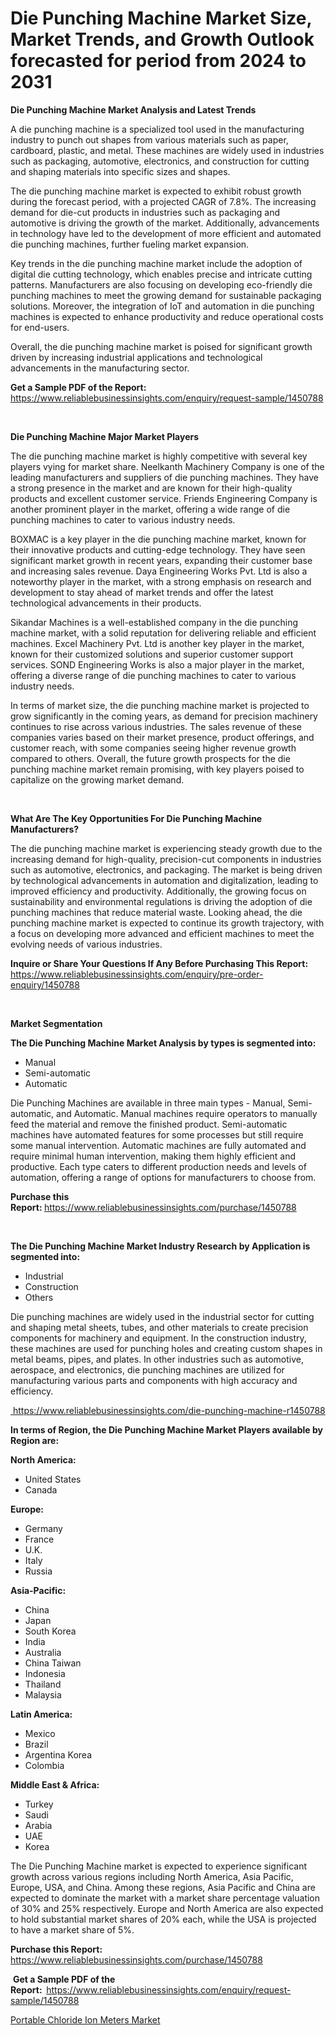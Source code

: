 <p><h1>Die Punching Machine Market Size, Market Trends, and Growth Outlook forecasted for period from 2024 to 2031</h1></p><p><strong>Die Punching Machine Market Analysis and Latest Trends</strong></p>
<p><p>A die punching machine is a specialized tool used in the manufacturing industry to punch out shapes from various materials such as paper, cardboard, plastic, and metal. These machines are widely used in industries such as packaging, automotive, electronics, and construction for cutting and shaping materials into specific sizes and shapes.</p><p>The die punching machine market is expected to exhibit robust growth during the forecast period, with a projected CAGR of 7.8%. The increasing demand for die-cut products in industries such as packaging and automotive is driving the growth of the market. Additionally, advancements in technology have led to the development of more efficient and automated die punching machines, further fueling market expansion.</p><p>Key trends in the die punching machine market include the adoption of digital die cutting technology, which enables precise and intricate cutting patterns. Manufacturers are also focusing on developing eco-friendly die punching machines to meet the growing demand for sustainable packaging solutions. Moreover, the integration of IoT and automation in die punching machines is expected to enhance productivity and reduce operational costs for end-users.</p><p>Overall, the die punching machine market is poised for significant growth driven by increasing industrial applications and technological advancements in the manufacturing sector.</p></p>
<p><strong>Get a Sample PDF of the Report:&nbsp;</strong> <a href="https://www.reliablebusinessinsights.com/enquiry/request-sample/1450788">https://www.reliablebusinessinsights.com/enquiry/request-sample/1450788</a></p>
<p>&nbsp;</p>
<p><strong>Die Punching Machine Major Market Players</strong></p>
<p><p>The die punching machine market is highly competitive with several key players vying for market share. Neelkanth Machinery Company is one of the leading manufacturers and suppliers of die punching machines. They have a strong presence in the market and are known for their high-quality products and excellent customer service. Friends Engineering Company is another prominent player in the market, offering a wide range of die punching machines to cater to various industry needs.</p><p>BOXMAC is a key player in the die punching machine market, known for their innovative products and cutting-edge technology. They have seen significant market growth in recent years, expanding their customer base and increasing sales revenue. Daya Engineering Works Pvt. Ltd is also a noteworthy player in the market, with a strong emphasis on research and development to stay ahead of market trends and offer the latest technological advancements in their products.</p><p>Sikandar Machines is a well-established company in the die punching machine market, with a solid reputation for delivering reliable and efficient machines. Excel Machinery Pvt. Ltd is another key player in the market, known for their customized solutions and superior customer support services. SOND Engineering Works is also a major player in the market, offering a diverse range of die punching machines to cater to various industry needs.</p><p>In terms of market size, the die punching machine market is projected to grow significantly in the coming years, as demand for precision machinery continues to rise across various industries. The sales revenue of these companies varies based on their market presence, product offerings, and customer reach, with some companies seeing higher revenue growth compared to others. Overall, the future growth prospects for the die punching machine market remain promising, with key players poised to capitalize on the growing market demand.</p></p>
<p>&nbsp;</p>
<p><strong>What Are The Key Opportunities For Die Punching Machine Manufacturers?</strong></p>
<p><p>The die punching machine market is experiencing steady growth due to the increasing demand for high-quality, precision-cut components in industries such as automotive, electronics, and packaging. The market is being driven by technological advancements in automation and digitalization, leading to improved efficiency and productivity. Additionally, the growing focus on sustainability and environmental regulations is driving the adoption of die punching machines that reduce material waste. Looking ahead, the die punching machine market is expected to continue its growth trajectory, with a focus on developing more advanced and efficient machines to meet the evolving needs of various industries.</p></p>
<p><strong>Inquire or Share Your Questions If Any Before Purchasing This Report:</strong> <a href="https://www.reliablebusinessinsights.com/enquiry/pre-order-enquiry/1450788">https://www.reliablebusinessinsights.com/enquiry/pre-order-enquiry/1450788</a></p>
<p>&nbsp;</p>
<p><strong>Market Segmentation</strong></p>
<p><strong>The Die Punching Machine Market Analysis by types is segmented into:</strong></p>
<p><ul><li>Manual</li><li>Semi-automatic</li><li>Automatic</li></ul></p>
<p><p>Die Punching Machines are available in three main types - Manual, Semi-automatic, and Automatic. Manual machines require operators to manually feed the material and remove the finished product. Semi-automatic machines have automated features for some processes but still require some manual intervention. Automatic machines are fully automated and require minimal human intervention, making them highly efficient and productive. Each type caters to different production needs and levels of automation, offering a range of options for manufacturers to choose from.</p></p>
<p><strong>Purchase this Report:&nbsp;</strong><a href="https://www.reliablebusinessinsights.com/purchase/1450788">https://www.reliablebusinessinsights.com/purchase/1450788</a></p>
<p>&nbsp;</p>
<p><strong>The Die Punching Machine Market Industry Research by Application is segmented into:</strong></p>
<p><ul><li>Industrial</li><li>Construction</li><li>Others</li></ul></p>
<p><p>Die punching machines are widely used in the industrial sector for cutting and shaping metal sheets, tubes, and other materials to create precision components for machinery and equipment. In the construction industry, these machines are used for punching holes and creating custom shapes in metal beams, pipes, and plates. In other industries such as automotive, aerospace, and electronics, die punching machines are utilized for manufacturing various parts and components with high accuracy and efficiency.</p></p>
<p><a href="https://www.reliablebusinessinsights.com/die-punching-machine-r1450788">&nbsp;https://www.reliablebusinessinsights.com/die-punching-machine-r1450788</a></p>
<p><strong>In terms of Region, the Die Punching Machine Market Players available by Region are:</strong></p>
<p>
    <p> <strong> North America: </strong>
        <ul>
            <li>United States</li>
            <li>Canada</li>
        </ul>
        </p> 
    <p> <strong> Europe: </strong>
        <ul>
            <li>Germany</li>
            <li>France</li>
            <li>U.K.</li>
            <li>Italy</li>
            <li>Russia</li>
        </ul>
        </p> 
    <p> <strong> Asia-Pacific: </strong>
        <ul>
            <li>China</li>
            <li>Japan</li>
            <li>South Korea</li>
            <li>India</li>
            <li>Australia</li>
            <li>China Taiwan</li>
            <li>Indonesia</li>
            <li>Thailand</li>
            <li>Malaysia</li>
        </ul>
        </p> 
    <p> <strong> Latin America: </strong>
        <ul>
            <li>Mexico</li>
            <li>Brazil</li>
            <li>Argentina Korea</li>
            <li>Colombia</li>
        </ul>
        </p> 
    <p> <strong> Middle East & Africa: </strong>
        <ul>
            <li>Turkey</li>
            <li>Saudi</li>
            <li>Arabia</li>
            <li>UAE</li>
            <li>Korea</li>
        </ul>
    </p>
    </p>
<p><p>The Die Punching Machine market is expected to experience significant growth across various regions including North America, Asia Pacific, Europe, USA, and China. Among these regions, Asia Pacific and China are expected to dominate the market with a market share percentage valuation of 30% and 25% respectively. Europe and North America are also expected to hold substantial market shares of 20% each, while the USA is projected to have a market share of 5%.</p></p>
<p><strong>Purchase this Report: </strong><a href="https://www.reliablebusinessinsights.com/purchase/1450788">https://www.reliablebusinessinsights.com/purchase/1450788</a></p>
<p>&nbsp;<strong>Get a Sample PDF of the Report:&nbsp;&nbsp;</strong><a href="https://www.reliablebusinessinsights.com/enquiry/request-sample/1450788">https://www.reliablebusinessinsights.com/enquiry/request-sample/1450788</a></p>
<p><strong></strong></p>
<p><p><a href="https://view.publitas.com/reportprime-1/portable-chloride-ion-meters-market-trends-and-analysis-opportunities-and-challenges-for-future-growth-2024-2031/">Portable Chloride Ion Meters Market</a></p></p>
